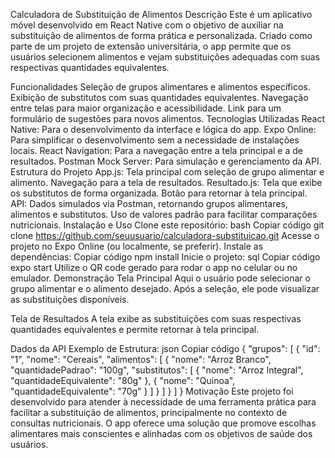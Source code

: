Calculadora de Substituição de Alimentos
Descrição
Este é um aplicativo móvel desenvolvido em React Native com o objetivo de auxiliar na substituição de alimentos de forma prática e personalizada. Criado como parte de um projeto de extensão universitária, o app permite que os usuários selecionem alimentos e vejam substituições adequadas com suas respectivas quantidades equivalentes.

Funcionalidades
Seleção de grupos alimentares e alimentos específicos.
Exibição de substitutos com suas quantidades equivalentes.
Navegação entre telas para maior organização e acessibilidade.
Link para um formulário de sugestões para novos alimentos.
Tecnologias Utilizadas
React Native: Para o desenvolvimento da interface e lógica do app.
Expo Online: Para simplificar o desenvolvimento sem a necessidade de instalações locais.
React Navigation: Para a navegação entre a tela principal e a de resultados.
Postman Mock Server: Para simulação e gerenciamento da API.
Estrutura do Projeto
App.js:
Tela principal com seleção de grupo alimentar e alimento.
Navegação para a tela de resultados.
Resultado.js:
Tela que exibe os substitutos de forma organizada.
Botão para retornar à tela principal.
API:
Dados simulados via Postman, retornando grupos alimentares, alimentos e substitutos.
Uso de valores padrão para facilitar comparações nutricionais.
Instalação e Uso
Clone este repositório:
bash
Copiar código
git clone https://github.com/seuusuario/calculadora-substituicao.git
Acesse o projeto no Expo Online (ou localmente, se preferir).
Instale as dependências:
Copiar código
npm install
Inicie o projeto:
sql
Copiar código
expo start
Utilize o QR code gerado para rodar o app no celular ou no emulador.
Demonstração
Tela Principal
Aqui o usuário pode selecionar o grupo alimentar e o alimento desejado. Após a seleção, ele pode visualizar as substituições disponíveis.

Tela de Resultados
A tela exibe as substituições com suas respectivas quantidades equivalentes e permite retornar à tela principal.

Dados da API
Exemplo de Estrutura:
json
Copiar código
{
    "grupos": [
        {
            "id": "1",
            "nome": "Cereais",
            "alimentos": [
                {
                    "nome": "Arroz Branco",
                    "quantidadePadrao": "100g",
                    "substitutos": [
                        { "nome": "Arroz Integral", "quantidadeEquivalente": "80g" },
                        { "nome": "Quinoa", "quantidadeEquivalente": "70g" }
                    ]
                }
            ]
        }
    ]
}
Motivação
Este projeto foi desenvolvido para atender à necessidade de uma ferramenta prática para facilitar a substituição de alimentos, principalmente no contexto de consultas nutricionais. O app oferece uma solução que promove escolhas alimentares mais conscientes e alinhadas com os objetivos de saúde dos usuários.
